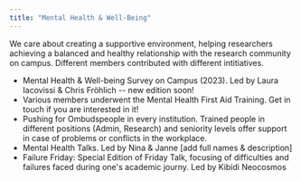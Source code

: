 ```yaml
---
title: "Mental Health & Well-Being"
---
```


We care about creating a supportive environment, helping researchers achieving a balanced and healthy relationship with the research community on campus. Different members contributed with different intitiatives.

- Mental Health & Well-being Survey on Campus (2023). Led by Laura Iacovissi & Chris Fröhlich -- new edition soon!
- Various members underwent the Mental Health First Aid Training. Get in touch if you are interested in it!
- Pushing for Ombudspeople in every institution. Trained people in different positions (Admin, Research) and seniority levels offer support in case of problems or conflicts in the workplace.
- Mental Health Talks. Led by Nina & Janne [add full names & description]
- Failure Friday: Special Edition of Friday Talk, focusing of difficulties and failures faced during one's academic journy. Led by Kibidi Neocosmos
